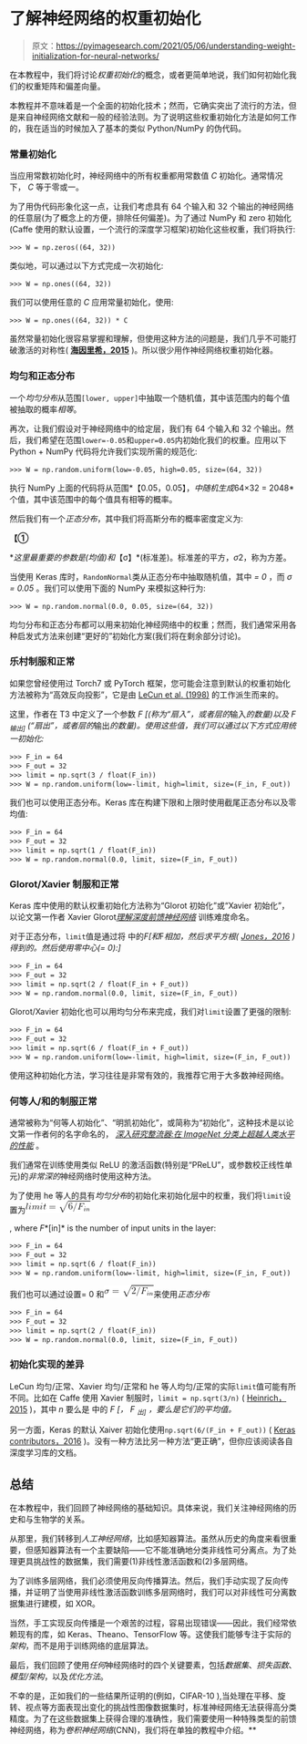 # 了解神经网络的权重初始化

> 原文：<https://pyimagesearch.com/2021/05/06/understanding-weight-initialization-for-neural-networks/>

在本教程中，我们将讨论*权重初始化*的概念，或者更简单地说，我们如何初始化我们的权重矩阵和偏差向量。

本教程并不意味着是一个全面的初始化技术；然而，它确实突出了流行的方法，但是来自神经网络文献和一般的经验法则。为了说明这些权重初始化方法是如何工作的，我在适当的时候加入了基本的类似 Python/NumPy 的伪代码。

### **常量初始化**

当应用常数初始化时，神经网络中的所有权重都用常数值 *C* 初始化。通常情况下， *C* 等于零或一。

为了用伪代码形象化这一点，让我们考虑具有 64 个输入和 32 个输出的神经网络的任意层(为了概念上的方便，排除任何偏差)。为了通过 NumPy 和 zero 初始化(Caffe 使用的默认设置，一个流行的深度学习框架)初始化这些权重，我们将执行:

```
>>> W = np.zeros((64, 32))
```

类似地，可以通过以下方式完成一次初始化:

```
>>> W = np.ones((64, 32))
```

我们可以使用任意的 *C* 应用常量初始化，使用:

```
>>> W = np.ones((64, 32)) * C
```

虽然常量初始化很容易掌握和理解，但使用这种方法的问题是，我们几乎不可能打破激活的对称性( [**海因里希，2015**](https://github.com/NVIDIA/DIGITS/blob/master/examples/weight-init/README.md) )。所以很少用作神经网络权重初始化器。

### **均匀和正态分布**

一个*均匀分布*从范围`[lower, upper]`中抽取一个随机值，其中该范围内的每个值被抽取的概率*相等*。

再次，让我们假设对于神经网络中的给定层，我们有 64 个输入和 32 个输出。然后，我们希望在范围`lower=-0.05`和`upper=0.05`内初始化我们的权重。应用以下 Python + NumPy 代码将允许我们实现所需的规范化:

```
>>> W = np.random.uniform(low=-0.05, high=0.05, size=(64, 32))
```

执行 NumPy 上面的代码将从范围*【0.05，0.05】，*中随机生成*64×32 = 2048*个值，其中该范围中的每个值具有相等的概率。

然后我们有一个*正态分布*，其中我们将高斯分布的概率密度定义为:

**【①**

 **这里最重要的参数是(均值)和*【σ】*(标准差)。标准差的平方，*σ*2，称为方差。

当使用 Keras 库时，`RandomNormal`类从正态分布中抽取随机值，其中 *= 0* ，而 *σ = 0.05* 。我们可以使用下面的 NumPy 来模拟这种行为:

```
>>> W = np.random.normal(0.0, 0.05, size=(64, 32))
```

均匀分布和正态分布都可以用来初始化神经网络中的权重；然而，我们通常采用各种启发式方法来创建“更好的”初始化方案(我们将在剩余部分讨论)。

### **乐村制服和正常**

如果您曾经使用过 Torch7 或 PyTorch 框架，您可能会注意到默认的权重初始化方法被称为“高效反向投影”，它是由 [LeCun et al. (1998)](http://dl.acm.org/citation.cfm?id=645754.668382) 的工作派生而来的。

这里，作者在 T3 中定义了一个参数 *F [(称为“扇入”，或者层的*输入*的数量)以及 *F <sub>输出]* (“扇出”，或者层的*输出*的数量)。使用这些值，我们可以通过以下方式应用统一初始化:</sub>*

```
>>> F_in = 64
>>> F_out = 32
>>> limit = np.sqrt(3 / float(F_in))
>>> W = np.random.uniform(low=-limit, high=limit, size=(F_in, F_out))
```

我们也可以使用正态分布。Keras 库在构建下限和上限时使用截尾正态分布以及零均值:

```
>>> F_in = 64
>>> F_out = 32
>>> limit = np.sqrt(1 / float(F_in))
>>> W = np.random.normal(0.0, limit, size=(F_in, F_out))
```

### **Glorot/Xavier 制服和正常**

Keras 库中使用的默认权重初始化方法称为“Glorot 初始化”或“Xavier 初始化”，以论文第一作者 Xavier Glorot[*理解深度前馈神经网络*](http://proceedings.mlr.press/v9/glorot10a.html) 训练难度命名。

对于正态分布，`limit`值是通过将 中的*F[和*F*相加，然后求平方根( [Jones，2016](https://andyljones.tumblr.com/post/110998971763/an-explanation-of-xavier-initialization) )得到的。然后使用零中心(= 0):]*

```
>>> F_in = 64
>>> F_out = 32
>>> limit = np.sqrt(2 / float(F_in + F_out))
>>> W = np.random.normal(0.0, limit, size=(F_in, F_out))
```

Glorot/Xavier 初始化也可以用均匀分布来完成，我们对`limit`设置了更强的限制:

```
>>> F_in = 64
>>> F_out = 32
>>> limit = np.sqrt(6 / float(F_in + F_out))
>>> W = np.random.uniform(low=-limit, high=limit, size=(F_in, F_out))
```

使用这种初始化方法，学习往往是非常有效的，我推荐它用于大多数神经网络。

### **何等人/和的制服正常**

通常被称为“何等人初始化”、“明凯初始化”，或简称为“初始化”，这种技术是以论文第一作者何的名字命名的， [*深入研究整流器:在 ImageNet 分类上超越人类水平的性能*](http://arxiv.org/abs/1502.01852) 。

我们通常在训练使用类似 ReLU 的激活函数(特别是“PReLU”，或参数校正线性单元)的*非常深的*神经网络时使用这种方法。

为了使用 he 等人的具有*均匀分布*的初始化来初始化层中的权重，我们将`limit`设置为![limit = \sqrt{6 / F_{in}}](img/1ce41b2f47d63fb94aa56be7784a2c95.png "limit = \sqrt{6 / F_{in}}")

, where *F**[in]* is the number of input units in the layer:

```
>>> F_in = 64
>>> F_out = 32
>>> limit = np.sqrt(6 / float(F_in))
>>> W = np.random.uniform(low=-limit, high=limit, size=(F_in, F_out))
```

我们也可以通过设置= 0 和![\sigma = \sqrt{2/ F_{in}}](img/97a52a989045319d052a4406d3f83a12.png "\sigma = \sqrt{2/ F_{in}}")来使用*正态分布*

```
>>> F_in = 64
>>> F_out = 32
>>> limit = np.sqrt(2 / float(F_in))
>>> W = np.random.normal(0.0, limit, size=(F_in, F_out))
```

### **初始化实现的差异**

LeCun 均匀/正常、Xavier 均匀/正常和 he 等人均匀/正常的实际`limit`值可能有所不同。比如在 Caffe 使用 Xavier 制服时，`limit = np.sqrt(3/n)` ( [Heinrich，2015](https://github.com/NVIDIA/DIGITS/blob/master/examples/weight-init/README.md) )，其中 *n* 要么是 中的 *F [， *F <sub>出]* ，要么是它们的平均值。</sub>*

另一方面，Keras 的默认 Xaiver 初始化使用`np.sqrt(6/(F_in + F_out))` ( [Keras contributors，2016](https://keras.io/initializers/#glorot_uniform) )。没有一种方法比另一种方法“更正确”，但你应该阅读各自深度学习库的文档。

## **总结**

在本教程中，我们回顾了神经网络的基础知识。具体来说，我们关注神经网络的历史和与生物学的关系。

从那里，我们转移到*人工神经网络*，比如感知器算法。虽然从历史的角度来看很重要，但感知器算法有一个主要缺陷——它不能准确地分类非线性可分离点。为了处理更具挑战性的数据集，我们需要(1)非线性激活函数和(2)多层网络。

为了训练多层网络，我们必须使用反向传播算法。然后，我们手动实现了反向传播，并证明了当使用非线性激活函数训练多层网络时，我们可以对非线性可分离数据集进行建模，如 XOR。

当然，手工实现反向传播是一个艰苦的过程，容易出现错误——因此，我们经常依赖现有的库，如 Keras、Theano、TensorFlow 等。这使我们能够专注于实际的*架构*，而不是用于训练网络的底层算法。

最后，我们回顾了使用*任何*神经网络时的四个关键要素，包括*数据集*、*损失函数*、*模型/架构*，以及*优化方法*。

不幸的是，正如我们的一些结果所证明的(例如，CIFAR-10 ),当处理在平移、旋转、视点等方面表现出变化的挑战性图像数据集时，标准神经网络无法获得高分类精度。为了在这些数据集上获得合理的准确性，我们需要使用一种特殊类型的前馈神经网络，称为*卷积神经网络*(CNN)，我们将在单独的教程中介绍。**